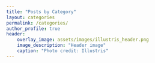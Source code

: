 ```yaml
---
title: "Posts by Category"
layout: categories
permalink: /categories/
author_profile: true
header:
    overlay_image: assets/images/illustris_header.png
    image_description: "Header image"
    caption: "Photo credit: Illustris"
---
```

